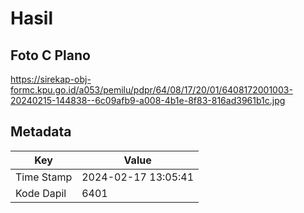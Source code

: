 # Hasil

## Foto C Plano

https://sirekap-obj-formc.kpu.go.id/a053/pemilu/pdpr/64/08/17/20/01/6408172001003-20240215-144838--6c09afb9-a008-4b1e-8f83-816ad3961b1c.jpg


## Metadata

| Key        | Value               |
| ---------- | ------------------- |
| Time Stamp | 2024-02-17 13:05:41 |
| Kode Dapil | 6401                |




